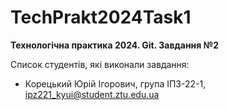 # TechPrakt2024Task1
**Технологічна практика 2024. Git. Завдання №2**

Список студентів, які виконали завдання:
* Корецький Юрій Ігорович, група ІПЗ-22-1, ipz221_kyui@student.ztu.edu.ua